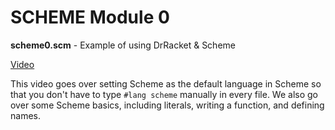 # SCHEME Module 0

**scheme0.scm** - Example of using DrRacket & Scheme

[Video](https://youtu.be/r7gvwg8vQ88)

This video goes over setting Scheme as the default language in Scheme so that you don't have to type `#lang scheme` manually in every file.  We also go over some Scheme basics, including literals, writing a function, and defining names.
